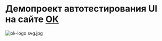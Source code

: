 <h1 >Демопроект автотестирования UI на сайте <a href="https://ok.ru/">ОК</a></h1>

![ok-logo.svg.jpg](images/logo/ok-logo.svg.jpg)
